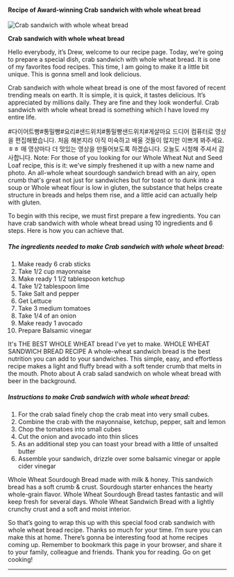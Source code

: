             

#### Recipe of Award-winning Crab sandwich with whole wheat bread

![Crab sandwich with whole wheat bread](https://img-global.cpcdn.com/recipes/26dfd96a8734fb47/751x532cq70/crab-sandwich-with-whole-wheat-bread-recipe-main-photo.jpg)

**Crab sandwich with whole wheat bread**

Hello everybody, it’s Drew, welcome to our recipe page. Today, we’re going to prepare a special dish, crab sandwich with whole wheat bread. It is one of my favorites food recipes. This time, I am going to make it a little bit unique. This is gonna smell and look delicious.

Crab sandwich with whole wheat bread is one of the most favored of recent trending meals on earth. It is simple, it is quick, it tastes delicious. It’s appreciated by millions daily. They are fine and they look wonderful. Crab sandwich with whole wheat bread is something which I have loved my entire life.

#다이어트빵#통밀빵#요리#샌드위치#통밀빵샌드위치#게살마요 드디어 컴퓨터로 영상을 편집해봤습니다. 처음 해본지라 아직 미숙하고 배울 것들이 많지만 이쁘게 봐주세요.ㅎㅎ 매 영상마다 더 맛있는 영상을 만들어보도록 하겠습니다. 오늘도 시청해 주셔서 감사합니다. Note: For those of you looking for our Whole Wheat Nut and Seed Loaf recipe, this is it: we've simply freshened it up with a new name and photo. An all-whole wheat sourdough sandwich bread with an airy, open crumb that's great not just for sandwiches but for toast or to dunk into a soup or Whole wheat flour is low in gluten, the substance that helps create structure in breads and helps them rise, and a little acid can actually help with gluten.

To begin with this recipe, we must first prepare a few ingredients. You can have crab sandwich with whole wheat bread using 10 ingredients and 6 steps. Here is how you can achieve that.

##### The ingredients needed to make Crab sandwich with whole wheat bread:

1.  Make ready 6 crab sticks
2.  Take 1/2 cup mayonnaise
3.  Make ready 1 1/2 tablespoon ketchup
4.  Take 1/2 tablespoon lime
5.  Take Salt and pepper
6.  Get Lettuce
7.  Take 3 medium tomatoes
8.  Take 1/4 of an onion
9.  Make ready 1 avocado
10.  Prepare Balsamic vinegar

It's THE BEST WHOLE WHEAT bread I've yet to make. WHOLE WHEAT SANDWICH BREAD RECIPE A whole-wheat sandwich bread is the best nutrition you can add to your sandwiches. This simple, easy, and effortless recipe makes a light and fluffy bread with a soft tender crumb that melts in the mouth. Photo about A crab salad sandwich on whole wheat bread with beer in the background.

##### Instructions to make Crab sandwich with whole wheat bread:

1.  For the crab salad finely chop the crab meat into very small cubes.
2.  Combine the crab with the mayonnaise, ketchup, pepper, salt and lemon
3.  Chop the tomatoes into small cubes
4.  Cut the onion and avocado into thin slices
5.  As an additional step you can toast your bread with a little of unsalted butter
6.  Assemble your sandwich, drizzle over some balsamic vinegar or apple cider vinegar

Whole Wheat Sourdough Bread made with milk & honey. This sandwich bread has a soft crumb & crust. Sourdough starter enhances the hearty whole-grain flavor. Whole Wheat Sourdough Bread tastes fantastic and will keep fresh for several days. Whole Wheat Sandwich Bread with a lightly crunchy crust and a soft and moist interior.

So that’s going to wrap this up with this special food crab sandwich with whole wheat bread recipe. Thanks so much for your time. I’m sure you can make this at home. There’s gonna be interesting food at home recipes coming up. Remember to bookmark this page in your browser, and share it to your family, colleague and friends. Thank you for reading. Go on get cooking!

* * *